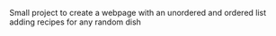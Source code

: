 
Small project to create a webpage with an unordered and ordered list adding recipes for any random dish

